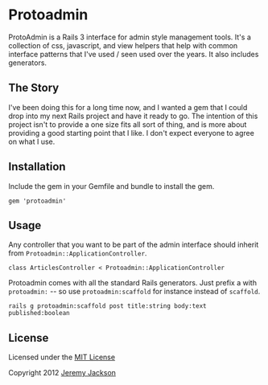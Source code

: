 # Protoadmin

ProtoAdmin is a Rails 3 interface for admin style management tools.  It's a collection of css, javascript, and view
helpers that help with common interface patterns that I've used / seen used over the years.  It also includes
generators.


## The Story

I've been doing this for a long time now, and I wanted a gem that I could drop into my next Rails project and have it
ready to go.  The intention of this project isn't to provide a one size fits all sort of thing, and is more about
providing a good starting point that I like.  I don't expect everyone to agree on what I use.


## Installation

Include the gem in your Gemfile and bundle to install the gem.

    gem 'protoadmin'


## Usage

Any controller that you want to be part of the admin interface should inherit from `Protoadmin::ApplicationController`.

    class ArticlesController < Protoadmin::ApplicationController

Protoadmin comes with all the standard Rails generators.  Just prefix a with `protoadmin:` -- so use
`protoadmin:scaffold` for instance instead of `scaffold`.

    rails g protoadmin:scaffold post title:string body:text published:boolean


## License

Licensed under the [MIT License](http://creativecommons.org/licenses/MIT/)

Copyright 2012 [Jeremy Jackson](https://github.com/jejacks0n)
